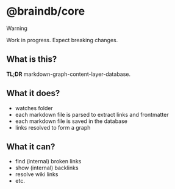 # @braindb/core

> [!WARNING]
> Work in progress. Expect breaking changes.

## What is this?

**TL;DR** markdown-graph-content-layer-database.

## What it does?

- watches folder
- each markdown file is parsed to extract links and frontmatter
- each markdown file is saved in the database
- links resolved to form a graph

## What it can?

- find (internal) broken links
- show (internal) backlinks
- resolve wiki links
- etc.
